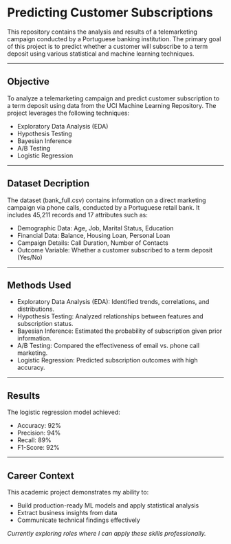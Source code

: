 # Predicting Customer Subscriptions

This repository contains the analysis and results of a telemarketing campaign conducted by a Portuguese banking institution. The primary goal of this project is to predict whether a customer will subscribe to a term deposit using various statistical and machine learning techniques.

---

##  Objective

To analyze a telemarketing campaign and predict customer subscription to a term deposit using data from the UCI Machine Learning Repository. The project leverages the following techniques:
- Exploratory Data Analysis (EDA)
- Hypothesis Testing
- Bayesian Inference
- A/B Testing
- Logistic Regression
  
---

## Dataset Decription

The dataset (bank_full.csv) contains information on a direct marketing campaign via phone calls, conducted by a Portuguese retail bank. It includes 45,211 records and 17 attributes such as:

- Demographic Data: Age, Job, Marital Status, Education
- Financial Data: Balance, Housing Loan, Personal Loan
- Campaign Details: Call Duration, Number of Contacts
- Outcome Variable: Whether a customer subscribed to a term deposit (Yes/No)

---

##  Methods Used
- Exploratory Data Analysis (EDA): Identified trends, correlations, and distributions.
- Hypothesis Testing: Analyzed relationships between features and subscription status.
- Bayesian Inference: Estimated the probability of subscription given prior information.
- A/B Testing: Compared the effectiveness of email vs. phone call marketing.
- Logistic Regression: Predicted subscription outcomes with high accuracy.

---

## Results
The logistic regression model achieved:
- Accuracy: 92%
- Precision: 94%
- Recall: 89%
- F1-Score: 92%

---

## Career Context  
This academic project demonstrates my ability to:  
- Build production-ready ML models and apply statistical analysis
- Extract business insights from data  
- Communicate technical findings effectively  

*Currently exploring roles where I can apply these skills professionally.*  
